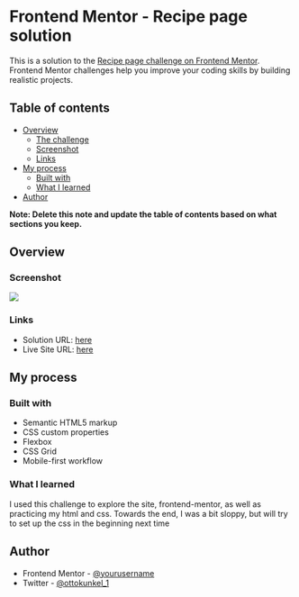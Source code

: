 # Frontend Mentor - Recipe page solution

This is a solution to the [Recipe page challenge on Frontend Mentor](https://www.frontendmentor.io/challenges/recipe-page-KiTsR8QQKm). Frontend Mentor challenges help you improve your coding skills by building realistic projects. 

## Table of contents

- [Overview](#overview)
  - [The challenge](#the-challenge)
  - [Screenshot](#screenshot)
  - [Links](#links)
- [My process](#my-process)
  - [Built with](#built-with)
  - [What I learned](#what-i-learned)
- [Author](#author)

**Note: Delete this note and update the table of contents based on what sections you keep.**

## Overview

### Screenshot

![](./assets/images/Screenshot%202024-05-27%20at%209.25.22 PM.png)

### Links

- Solution URL: [here](https://github.com/ottokunkel/recipe-page-main)
- Live Site URL: [here](https://ottokunkel.github.io/recipe-page-main/)

## My process

### Built with

- Semantic HTML5 markup
- CSS custom properties
- Flexbox
- CSS Grid
- Mobile-first workflow

### What I learned

I used this challenge to explore the site, frontend-mentor, as well as practicing my html and css. Towards the end, I was a bit sloppy, but will try to set up the css in the beginning next time

## Author

- Frontend Mentor - [@yourusername](https://www.frontendmentor.io/profile/ottokunkel)
- Twitter - [@ottokunkel_1](https://x.com/ottokunkel_1)

